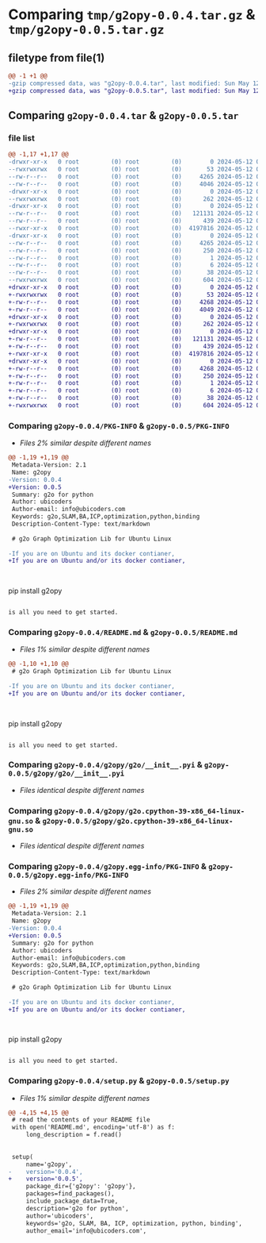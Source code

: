 # Comparing `tmp/g2opy-0.0.4.tar.gz` & `tmp/g2opy-0.0.5.tar.gz`

## filetype from file(1)

```diff
@@ -1 +1 @@
-gzip compressed data, was "g2opy-0.0.4.tar", last modified: Sun May 12 02:38:05 2024, max compression
+gzip compressed data, was "g2opy-0.0.5.tar", last modified: Sun May 12 02:39:30 2024, max compression
```

## Comparing `g2opy-0.0.4.tar` & `g2opy-0.0.5.tar`

### file list

```diff
@@ -1,17 +1,17 @@
-drwxr-xr-x   0 root         (0) root         (0)        0 2024-05-12 02:38:05.912254 g2opy-0.0.4/
--rwxrwxrwx   0 root         (0) root         (0)       53 2024-05-12 02:17:29.000000 g2opy-0.0.4/MANIFEST.in
--rw-r--r--   0 root         (0) root         (0)     4265 2024-05-12 02:38:05.912254 g2opy-0.0.4/PKG-INFO
--rw-r--r--   0 root         (0) root         (0)     4046 2024-05-12 02:37:20.000000 g2opy-0.0.4/README.md
-drwxr-xr-x   0 root         (0) root         (0)        0 2024-05-12 02:38:05.908254 g2opy-0.0.4/g2opy/
--rwxrwxrwx   0 root         (0) root         (0)      262 2024-05-12 01:00:24.000000 g2opy-0.0.4/g2opy/__init__.py
-drwxr-xr-x   0 root         (0) root         (0)        0 2024-05-12 02:38:05.912254 g2opy-0.0.4/g2opy/g2o/
--rw-r--r--   0 root         (0) root         (0)   121131 2024-05-12 01:00:24.000000 g2opy-0.0.4/g2opy/g2o/__init__.pyi
--rw-r--r--   0 root         (0) root         (0)      439 2024-05-12 01:00:24.000000 g2opy-0.0.4/g2opy/g2o/contrib.pyi
--rwxr-xr-x   0 root         (0) root         (0)  4197816 2024-05-12 01:00:24.000000 g2opy-0.0.4/g2opy/g2o.cpython-39-x86_64-linux-gnu.so
-drwxr-xr-x   0 root         (0) root         (0)        0 2024-05-12 02:38:05.912254 g2opy-0.0.4/g2opy.egg-info/
--rw-r--r--   0 root         (0) root         (0)     4265 2024-05-12 02:38:05.000000 g2opy-0.0.4/g2opy.egg-info/PKG-INFO
--rw-r--r--   0 root         (0) root         (0)      250 2024-05-12 02:38:05.000000 g2opy-0.0.4/g2opy.egg-info/SOURCES.txt
--rw-r--r--   0 root         (0) root         (0)        1 2024-05-12 02:38:05.000000 g2opy-0.0.4/g2opy.egg-info/dependency_links.txt
--rw-r--r--   0 root         (0) root         (0)        6 2024-05-12 02:38:05.000000 g2opy-0.0.4/g2opy.egg-info/top_level.txt
--rw-r--r--   0 root         (0) root         (0)       38 2024-05-12 02:38:05.912254 g2opy-0.0.4/setup.cfg
--rwxrwxrwx   0 root         (0) root         (0)      604 2024-05-12 02:38:00.000000 g2opy-0.0.4/setup.py
+drwxr-xr-x   0 root         (0) root         (0)        0 2024-05-12 02:39:30.319977 g2opy-0.0.5/
+-rwxrwxrwx   0 root         (0) root         (0)       53 2024-05-12 02:17:29.000000 g2opy-0.0.5/MANIFEST.in
+-rw-r--r--   0 root         (0) root         (0)     4268 2024-05-12 02:39:30.319977 g2opy-0.0.5/PKG-INFO
+-rw-r--r--   0 root         (0) root         (0)     4049 2024-05-12 02:39:20.000000 g2opy-0.0.5/README.md
+drwxr-xr-x   0 root         (0) root         (0)        0 2024-05-12 02:39:30.315977 g2opy-0.0.5/g2opy/
+-rwxrwxrwx   0 root         (0) root         (0)      262 2024-05-12 01:00:24.000000 g2opy-0.0.5/g2opy/__init__.py
+drwxr-xr-x   0 root         (0) root         (0)        0 2024-05-12 02:39:30.319977 g2opy-0.0.5/g2opy/g2o/
+-rw-r--r--   0 root         (0) root         (0)   121131 2024-05-12 01:00:24.000000 g2opy-0.0.5/g2opy/g2o/__init__.pyi
+-rw-r--r--   0 root         (0) root         (0)      439 2024-05-12 01:00:24.000000 g2opy-0.0.5/g2opy/g2o/contrib.pyi
+-rwxr-xr-x   0 root         (0) root         (0)  4197816 2024-05-12 01:00:24.000000 g2opy-0.0.5/g2opy/g2o.cpython-39-x86_64-linux-gnu.so
+drwxr-xr-x   0 root         (0) root         (0)        0 2024-05-12 02:39:30.319977 g2opy-0.0.5/g2opy.egg-info/
+-rw-r--r--   0 root         (0) root         (0)     4268 2024-05-12 02:39:30.000000 g2opy-0.0.5/g2opy.egg-info/PKG-INFO
+-rw-r--r--   0 root         (0) root         (0)      250 2024-05-12 02:39:30.000000 g2opy-0.0.5/g2opy.egg-info/SOURCES.txt
+-rw-r--r--   0 root         (0) root         (0)        1 2024-05-12 02:39:30.000000 g2opy-0.0.5/g2opy.egg-info/dependency_links.txt
+-rw-r--r--   0 root         (0) root         (0)        6 2024-05-12 02:39:30.000000 g2opy-0.0.5/g2opy.egg-info/top_level.txt
+-rw-r--r--   0 root         (0) root         (0)       38 2024-05-12 02:39:30.319977 g2opy-0.0.5/setup.cfg
+-rwxrwxrwx   0 root         (0) root         (0)      604 2024-05-12 02:39:28.000000 g2opy-0.0.5/setup.py
```

### Comparing `g2opy-0.0.4/PKG-INFO` & `g2opy-0.0.5/PKG-INFO`

 * *Files 2% similar despite different names*

```diff
@@ -1,19 +1,19 @@
 Metadata-Version: 2.1
 Name: g2opy
-Version: 0.0.4
+Version: 0.0.5
 Summary: g2o for python
 Author: ubicoders
 Author-email: info@ubicoders.com
 Keywords: g2o,SLAM,BA,ICP,optimization,python,binding
 Description-Content-Type: text/markdown
 
 # g2o Graph Optimization Lib for Ubuntu Linux
 
-If you are on Ubuntu and its docker contianer,
+If you are on Ubuntu and/or its docker contianer,
 
 
 ```
 pip install g2opy
 ```
 
 is all you need to get started.
```

### Comparing `g2opy-0.0.4/README.md` & `g2opy-0.0.5/README.md`

 * *Files 1% similar despite different names*

```diff
@@ -1,10 +1,10 @@
 # g2o Graph Optimization Lib for Ubuntu Linux
 
-If you are on Ubuntu and its docker contianer,
+If you are on Ubuntu and/or its docker contianer,
 
 
 ```
 pip install g2opy
 ```
 
 is all you need to get started.
```

### Comparing `g2opy-0.0.4/g2opy/g2o/__init__.pyi` & `g2opy-0.0.5/g2opy/g2o/__init__.pyi`

 * *Files identical despite different names*

### Comparing `g2opy-0.0.4/g2opy/g2o.cpython-39-x86_64-linux-gnu.so` & `g2opy-0.0.5/g2opy/g2o.cpython-39-x86_64-linux-gnu.so`

 * *Files identical despite different names*

### Comparing `g2opy-0.0.4/g2opy.egg-info/PKG-INFO` & `g2opy-0.0.5/g2opy.egg-info/PKG-INFO`

 * *Files 2% similar despite different names*

```diff
@@ -1,19 +1,19 @@
 Metadata-Version: 2.1
 Name: g2opy
-Version: 0.0.4
+Version: 0.0.5
 Summary: g2o for python
 Author: ubicoders
 Author-email: info@ubicoders.com
 Keywords: g2o,SLAM,BA,ICP,optimization,python,binding
 Description-Content-Type: text/markdown
 
 # g2o Graph Optimization Lib for Ubuntu Linux
 
-If you are on Ubuntu and its docker contianer,
+If you are on Ubuntu and/or its docker contianer,
 
 
 ```
 pip install g2opy
 ```
 
 is all you need to get started.
```

### Comparing `g2opy-0.0.4/setup.py` & `g2opy-0.0.5/setup.py`

 * *Files 1% similar despite different names*

```diff
@@ -4,15 +4,15 @@
 # read the contents of your README file
 with open('README.md', encoding='utf-8') as f:
     long_description = f.read()
 
 
 setup(
     name='g2opy',
-    version='0.0.4',
+    version='0.0.5',
     package_dir={'g2opy': 'g2opy'},
     packages=find_packages(),
     include_package_data=True,
     description='g2o for python',
     author='ubicoders',
     keywords='g2o, SLAM, BA, ICP, optimization, python, binding',
     author_email='info@ubicoders.com',
```

